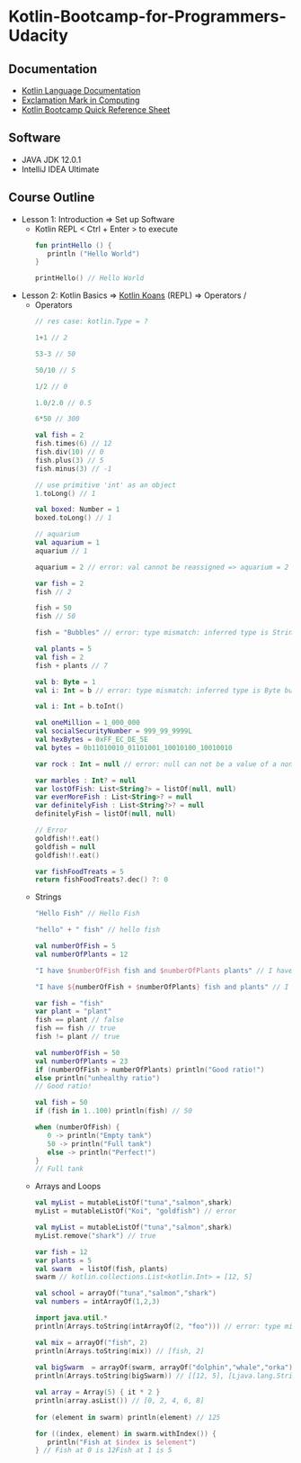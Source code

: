 # Kotlin-Bootcamp-for-Programmers-Udacity
## Documentation
* [Kotlin Language Documentation](https://kotlinlang.org/docs/reference/)
* [Exclamation Mark in Computing](https://en.wikipedia.org/wiki/Exclamation_mark#Computers)
* [Kotlin Bootcamp Quick Reference Sheet](https://s3.amazonaws.com/video.udacity-data.com/topher/2018/April/5ade60d4_kotlin-quick-reference-sheet/kotlin-quick-reference-sheet.pdf)
## Software
* JAVA JDK 12.0.1
* IntelliJ IDEA Ultimate
## Course Outline
* Lesson 1: Introduction => Set up Software
   - Kotlin REPL < Ctrl + Enter > to execute
      ```kotlin
      fun printHello () {
         println ("Hello World")
      }

      printHello() // Hello World
      ```
* Lesson 2: Kotlin Basics => [Kotlin Koans](https://try.kotlinlang.org/#/Examples/Hello,%20world!/Simplest%20version/Simplest%20version.kt) (REPL) => Operators /  
   - Operators
      ```kotlin
      // res case: kotlin.Type = ?

      1+1 // 2

      53-3 // 50

      50/10 // 5

      1/2 // 0

      1.0/2.0 // 0.5

      6*50 // 300

      val fish = 2
      fish.times(6) // 12
      fish.div(10) // 0
      fish.plus(3) // 5
      fish.minus(3) // -1

      // use primitive 'int' as an object
      1.toLong() // 1

      val boxed: Number = 1
      boxed.toLong() // 1

      // aquarium
      val aquarium = 1
      aquarium // 1

      aquarium = 2 // error: val cannot be reassigned => aquarium = 2
      
      var fish = 2
      fish // 2

      fish = 50
      fish // 50

      fish = "Bubbles" // error: type mismatch: inferred type is String but Int was expected => fish = "Bubbles"

      val plants = 5
      val fish = 2
      fish + plants // 7

      val b: Byte = 1
      val i: Int = b // error: type mismatch: inferred type is Byte but Int was expected => val i: Int = b

      val i: Int = b.toInt()

      val oneMillion = 1_000_000
      val socialSecurityNumber = 999_99_9999L
      val hexBytes = 0xFF_EC_DE_5E
      val bytes = 0b11010010_01101001_10010100_10010010

      var rock : Int = null // error: null can not be a value of a non-null type Int => var rock : Int = null

      var marbles : Int? = null
      var lostOfFish: List<String?> = listOf(null, null)
      var everMoreFish : List<String>? = null
      var definitelyFish : List<String?>? = null
      definitelyFish = listOf(null, null)

      // Error
      goldfish!!.eat()
      goldfish = null
      goldfish!!.eat() 

      var fishFoodTreats = 5
      return fishFoodTreats?.dec() ?: 0
      ```
   - Strings
      ```kotlin
      "Hello Fish" // Hello Fish

      "hello" + " fish" // hello fish

      val numberOfFish = 5
      val numberOfPlants = 12

      "I have $numberOfFish fish and $numberOfPlants plants" // I have 5 fish and 12 plants

      "I have ${numberOfFish + $numberOfPlants} fish and plants" // I have 17 fish and plants

      var fish = "fish"
      var plant = "plant"
      fish == plant // false
      fish == fish // true
      fish != plant // true

      val numberOfFish = 50
      val numberOfPlants = 23
      if (numberOfFish > numberOfPlants) println("Good ratio!")
      else println("unhealthy ratio")
      // Good ratio!

      val fish = 50
      if (fish in 1..100) println(fish) // 50

      when (numberOfFish) {
         0 -> println("Empty tank")
         50 -> println("Full tank")
         else -> println("Perfect!")
      }
      // Full tank
      ```
   - Arrays and Loops
      ```kotlin
      val myList = mutableListOf("tuna","salmon",shark)
      myList = mutableListOf("Koi", "goldfish") // error

      val myList = mutableListOf("tuna","salmon",shark)
      myList.remove("shark") // true

      var fish = 12
      var plants = 5
      val swarm  = listOf(fish, plants)
      swarm // kotlin.collections.List<kotlin.Int> = [12, 5]

      val school = arrayOf("tuna","salmon","shark")
      val numbers = intArrayOf(1,2,3)

      import java.util.*
      println(Arrays.toString(intArrayOf(2, "foo"))) // error: type mismatch: inferred type is String but Int was expected

      val mix = arrayOf("fish", 2)
      println(Arrays.toString(mix)) // [fish, 2]
    
      val bigSwarm  = arrayOf(swarm, arrayOf("dolphin","whale","orka"))
      println(Arrays.toString(bigSwarm)) // [[12, 5], [Ljava.lang.String;@43e7ca6f]

      val array = Array(5) { it * 2 }
      println(array.asList()) // [0, 2, 4, 6, 8]
    
      for (element in swarm) println(element) // 125

      for ((index, element) in swarm.withIndex()) {
         println("Fish at $index is $element")
      } // Fish at 0 is 12Fish at 1 is 5
      ```